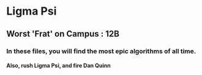 # Ligma Psi

## Worst 'Frat' on Campus : 12B

### In these files, you will find the most epic algorithms of all time.

#### Also, rush Ligma Psi,  and fire Dan Quinn

